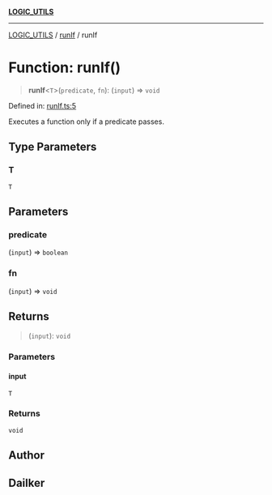 [**LOGIC_UTILS**](../../README.md)

***

[LOGIC_UTILS](../../README.md) / [runIf](../README.md) / runIf

# Function: runIf()

> **runIf**\<`T`\>(`predicate`, `fn`): (`input`) => `void`

Defined in: [runIf.ts:5](https://github.com/dailker/everyutil/blob/9768d00ced16ec8f4705df34c2fe47f2b1b47121/src/logic/runIf.ts#L5)

Executes a function only if a predicate passes.

## Type Parameters

### T

`T`

## Parameters

### predicate

(`input`) => `boolean`

### fn

(`input`) => `void`

## Returns

> (`input`): `void`

### Parameters

#### input

`T`

### Returns

`void`

## Author

## Dailker
